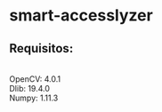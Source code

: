 # smart-accesslyzer

<h2>Requisitos:</h2><br>
OpenCV:  4.0.1<br>
Dlib:  19.4.0<br>
Numpy:  1.11.3<br>
